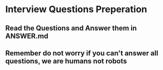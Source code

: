 # Interview Questions Preperation

## Read the Questions and Answer them in ANSWER.md

## Remember do not worry if you can't answer all questions, we are humans not robots